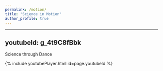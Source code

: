 ```yaml
---
permalink: /motion/
title: "Science in Motion"
author_profile: true
---
```


---
youtubeId: g_4t9C8fBbk
---

Science through Dance 

{% include youtubePlayer.html id=page.youtubeId %}
